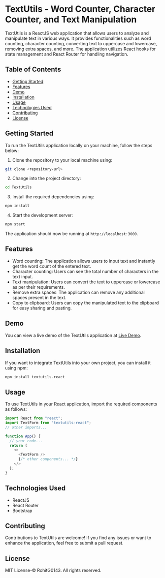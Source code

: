 # TextUtils - Word Counter, Character Counter, and Text Manipulation

TextUtils is a ReactJS web application that allows users to analyze and manipulate text in various ways. It provides functionalities such as word counting, character counting, converting text to uppercase and lowercase, removing extra spaces, and more. The application utilizes React hooks for state management and React Router for handling navigation.

## Table of Contents
- [Getting Started](#getting-started)
- [Features](#features)
- [Demo](#demo)
- [Installation](#installation)
- [Usage](#usage)
- [Technologies Used](#technologies-used)
- [Contributing](#contributing)
- [License](#license)

## Getting Started

To run the TextUtils application locally on your machine, follow the steps below:

1. Clone the repository to your local machine using:

```bash
git clone <repository-url>
```

2. Change into the project directory:

```bash
cd TextUtils
```

3. Install the required dependencies using:

```bash
npm install
```

4. Start the development server:

```bash
npm start
```

The application should now be running at `http://localhost:3000`.

## Features

- Word counting: The application allows users to input text and instantly get the word count of the entered text.
- Character counting: Users can see the total number of characters in the text input.
- Text manipulation: Users can convert the text to uppercase or lowercase as per their requirements.
- Remove extra spaces: The application can remove any additional spaces present in the text.
- Copy to clipboard: Users can copy the manipulated text to the clipboard for easy sharing and pasting.

## Demo

You can view a live demo of the TextUtils application at [Live Demo](https://example.com).

## Installation

If you want to integrate TextUtils into your own project, you can install it using npm:

```bash
npm install textutils-react
```

## Usage

To use TextUtils in your React application, import the required components as follows:

```javascript
import React from "react";
import TextForm from "textutils-react";
// other imports...

function App() {
  // your code...
  return (
    <>
      <TextForm />
      {/* other components... */}
    </>
  );
}
```

## Technologies Used

- ReactJS
- React Router
- Bootstrap

## Contributing

Contributions to TextUtils are welcome! If you find any issues or want to enhance the application, feel free to submit a pull request.

## License

MIT License-© RohitG0143. All rights reserved.
